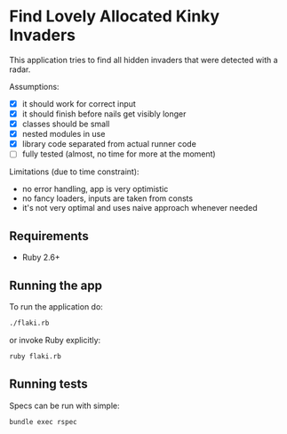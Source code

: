 # Find Lovely Allocated Kinky Invaders

This application tries to find all hidden invaders that were detected with a radar.

Assumptions:

- [x] it should work for correct input
- [x] it should finish before nails get visibly longer
- [x] classes should be small
- [x] nested modules in use
- [x] library code separated from actual runner code
- [ ] fully tested (almost, no time for more at the moment)

Limitations (due to time constraint):

- no error handling, app is very optimistic
- no fancy loaders, inputs are taken from consts
- it's not very optimal and uses naive approach whenever needed

## Requirements

- Ruby 2.6+

## Running the app

To run the application do:

```bash
./flaki.rb
```

or invoke Ruby explicitly:

```bash
ruby flaki.rb
```

## Running tests

Specs can be run with simple:

```bash
bundle exec rspec
```
